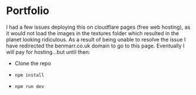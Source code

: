 # Portfolio

I had a few issues deploying this on cloudflare pages (free web hosting), as it would not load the images in the textures folder which resulted in the planet looking
ridiculous. As a result of being unable to resolve the issue I have redirected the benmarr.co.uk domain to go to this page.
Eventually I will pay for hosting...but until then:

* Clone the repo

* `npm install`
* `npm run dev`


